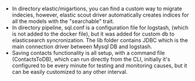 <ul>
    <li>
        In directory elastic/migartions, you can find a custom way to migrate indecies, however, elastic scout driver automatically creates indices for all the models with the "searchable" trait.
    </li>
    <li>
        In directory pipeline, sql.conf is a configuration file for logstash,
        (which is not added to the docker file), but it was added for custom db to elasticsearch syncronization.
        The lib folder contains JDBC which is the main connection driver between Mysql DB and logstash.
    </li>
    <li>
        Saving contacts functionality is all setup, with a command file (ContactsToDB), which can run directly from the CLI, initially it's configured to be every minute for testing and monitoring causes, but it can be easily customized to any other interval.
    </li>
</ul>